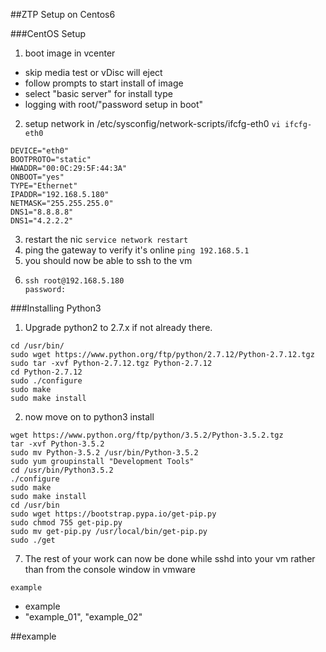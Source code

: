 ##ZTP Setup on Centos6

###CentOS Setup
1. boot image in vcenter
  * skip media test or vDisc will eject
* follow prompts to start install of image
* select "basic server" for install type
* logging with root/"password setup in boot"
2. setup network in /etc/sysconfig/network-scripts/ifcfg-eth0
 ``` vi ifcfg-eth0 ```
 ```
 DEVICE="eth0"
 BOOTPROTO="static"
 HWADDR="00:0C:29:5F:44:3A"
 ONBOOT="yes"
 TYPE="Ethernet"
 IPADDR="192.168.5.180"
 NETMASK="255.255.255.0"
 DNS1="8.8.8.8"
 DNS1="4.2.2.2"
 ```
 
3. restart the nic
``` service network restart ```
4. ping the gateway to verify it's online
``` ping 192.168.5.1 ```
5. you should now be able to ssh to the vm
6. ```
   ssh root@192.168.5.180
   password: 
   ``````

###Installing Python3

1. Upgrade python2 to 2.7.x if not already there.
```
cd /usr/bin/
sudo wget https://www.python.org/ftp/python/2.7.12/Python-2.7.12.tgz
sudo tar -xvf Python-2.7.12.tgz Python-2.7.12
cd Python-2.7.12
sudo ./configure
sudo make
sudo make install
```
2. now move on to python3 install

```
wget https://www.python.org/ftp/python/3.5.2/Python-3.5.2.tgz
tar -xvf Python-3.5.2
sudo mv Python-3.5.2 /usr/bin/Python-3.5.2
sudo yum groupinstall "Development Tools"
cd /usr/bin/Python3.5.2
./configure
sudo make
sudo make install
cd /usr/bin
sudo wget https://bootstrap.pypa.io/get-pip.py
sudo chmod 755 get-pip.py
sudo mv get-pip.py /usr/local/bin/get-pip.py
sudo ./get
```

7. The rest of your work can now be done while sshd into your vm rather than from the console window in vmware


 














``` example ```
* example
* "example_01", "example_02"


##example
